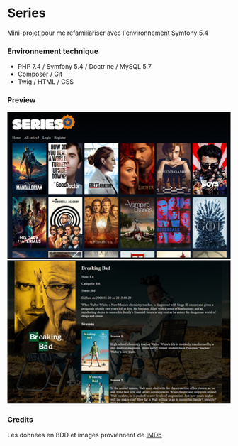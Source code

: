 # Series
Mini-projet pour me refamiliariser avec l'environnement Symfony 5.4

### Environnement technique
- PHP 7.4 / Symfony 5.4 / Doctrine / MySQL 5.7
- Composer / Git
- Twig / HTML / CSS

### Preview
![Home](/public/img/preview/series1.png)
![Details](/public/img/preview/series2.png)

### Credits
Les données en BDD et images proviennent de [IMDb](https://www.imdb.com/)
